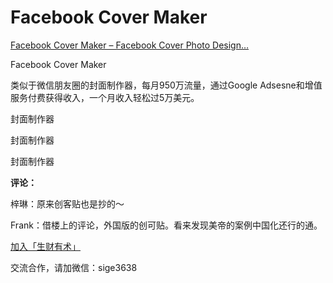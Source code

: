 # Facebook Cover Maker

[Facebook Cover Maker – Facebook Cover Photo Design…](http://www.fotor.com/features/facebook.html)

Facebook Cover Maker

类似于微信朋友圈的封面制作器，每月950万流量，通过Google Adsesne和增值服务付费获得收入，一个月收入轻松过5万美元。

封面制作器

封面制作器

封面制作器

**评论：**

梓琳：原来创客贴也是抄的～

Frank：借楼上的评论，外国版的创可贴。看来发现美帝的案例中国化还行的通。

[加入「生财有术」](https://www.ilangcai.com/jiaru/)

交流合作，请加微信：sige3638

